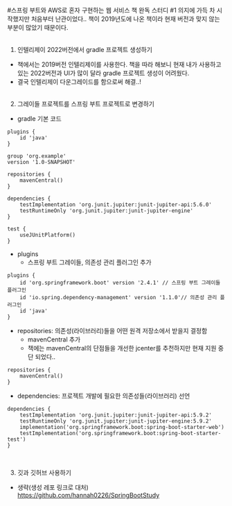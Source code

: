 #스프링 부트와 AWS로 혼자 구현하는 웹 서비스 책 완독 스터디 #1
의지에 가득 차 시작했지만 처음부터 난관이었다.. 책이 2019년도에 나온 책이라 현재 버전과 맞지 않는 부분이 많았기 때문이다.
  <br/><br/>
1. 인텔리제이 2022버전에서 gradle 프로젝트 생성하기 
+ 책에서는 2019버전 인텔리제이를 사용한다. 책을 따라 해보니 현재 내가 사용하고 있는 2022버전과 UI가 많이 달라 gradle 프로젝트 생성이 어려웠다. 
+ 결국 인텔리제이 다운그레이드를 함으로써 해결..!
<br/><br/>
2. 그레이들 프로젝트를 스프링 부트 프로젝트로 변경하기  
+ gradle 기본 코드
```
plugins {
    id 'java'
}

group 'org.example'
version '1.0-SNAPSHOT'

repositories {
    mavenCentral()
}

dependencies {
    testImplementation 'org.junit.jupiter:junit-jupiter-api:5.6.0'
    testRuntimeOnly 'org.junit.jupiter:junit-jupiter-engine'
}

test {
    useJUnitPlatform()
}
```
+ plugins
  + 스프링 부트 그레이들, 의존성 관리 플러그인 추가
```
plugins {
    id 'org.springframework.boot' version '2.4.1' // 스프링 부트 그레이들 플러그인
    id 'io.spring.dependency-management' version '1.1.0'// 의존성 관리 플러그인
    id 'java'
}
```
+ repositories: 의존성(라이브러리)들을 어떤 원격 저장소에서 받을지 결정함
  + mavenCentral 추가
  + 책에는 mavenCentral의 단점들을 개선한 jcenter를 추천하지만 현재 지원 중단 되었다..
```
repositories {
    mavenCentral()
}
```
+ dependencies: 프로젝트 개발에 필요한 의존성들(라이브러리) 선언
```
dependencies {
    testImplementation 'org.junit.jupiter:junit-jupiter-api:5.9.2'
    testRuntimeOnly 'org.junit.jupiter:junit-jupiter-engine:5.9.2'
    implementation('org.springframework.boot:spring-boot-starter-web')
    testImplementation('org.springframework.boot:spring-boot-starter-test')
}
```
<br/>

3. 깃과 깃허브 사용하기
+ 생략(생성 레포 링크로 대처)
  https://github.com/hannah0226/SpringBootStudy